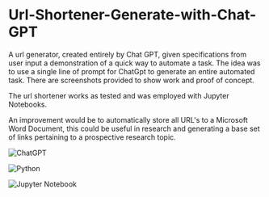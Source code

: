 # Url-Shortener-Generate-with-Chat-GPT
A url generator, created entirely by Chat GPT, given specifications from user input a demonstration of a  quick way to automate a task. The idea was to use a single line of prompt for ChatGpt to generate an entire automated task. There are screenshots provided to show work and proof of concept. 

The url shortener works as tested and was employed with Jupyter Notebooks. 

An improvement would be to automatically store all URL's to a Microsoft Word Document, this could be useful in research and generating a base set of links pertaining to a prospective research topic. 


![ChatGPT](https://img.shields.io/badge/chatGPT-74aa9c?style=for-the-badge&logo=openai&logoColor=white)

![Python](https://img.shields.io/badge/python-3670A0?style=for-the-badge&logo=python&logoColor=ffdd54)

![Jupyter Notebook](https://img.shields.io/badge/jupyter-%23FA0F00.svg?style=for-the-badge&logo=jupyter&logoColor=white)


